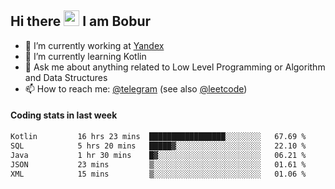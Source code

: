 ## Hi there <img src="https://media.giphy.com/media/hvRJCLFzcasrR4ia7z/giphy.gif" width="25px" height="25px"> I am Bobur

- 💼 I’m currently working at [Yandex](https://yandex.ru/)
- 🌱 I’m currently learning Kotlin
- 💬 Ask me about anything related to Low Level Programming or Algorithm and Data Structures
- 📫 How to reach me: [@telegram](https://t.me/octoant) (see also [@leetcode](https://leetcode.com/octoant/))    

#### Coding stats in last week

<!--START_SECTION:waka-->

```txt
Kotlin         16 hrs 23 mins  █████████████████░░░░░░░░   67.69 %
SQL            5 hrs 20 mins   █████▓░░░░░░░░░░░░░░░░░░░   22.10 %
Java           1 hr 30 mins    █▓░░░░░░░░░░░░░░░░░░░░░░░   06.21 %
JSON           23 mins         ▒░░░░░░░░░░░░░░░░░░░░░░░░   01.61 %
XML            15 mins         ▒░░░░░░░░░░░░░░░░░░░░░░░░   01.06 %
```

<!--END_SECTION:waka-->
